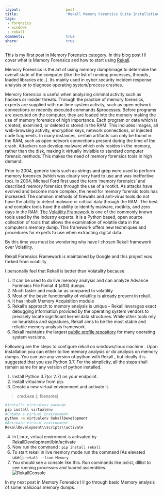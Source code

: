 ```yaml
---
layout:                     post
title:                      "Rekall Memory Forensics Suite Installation"
tags:                      
 - forensics
 - windows
 - rekall
comments:                   true
share:                      true
---
```


This is my first post in Memory Forensics category. In this blog post I ll cover what is Memory Forensics and how to start using [Rekall](http://www.rekall-forensic.com/).

Memory Forensics is the art of using memory dump/image to determine the overall state of the computer (like the list of running processes, threads , loaded libraries etc..). Its mainly used in cyber security incident response analysis or to diagnose operating system/process crashes.

Memory forensics is useful when analyzing criminal activity such as hackers or insider threats. Through the practice of memory forensics, experts are supplied with run time system activity, such as open network connections or recently executed commands &processes. Before programs are executed on the computer, they are loaded into the memory making the use of memory forensics of high importance. Each program or data which is created, examined, or deleted is stored in the RAM. This includes images, all web-browsing activity, encryption keys, network connections, or injected code fragments. In many instances, certain artifacts can only be found in the RAM, such as open network connections present during the time of the crash. Attackers can develop malware which only resides in the memory, rather than the disk, making it virtually invisible to standard computer forensic methods. This makes the need of memory forensics tools in high demand.

Prior to 2004, generic tools such as strings and grep were used to perform memory forensics (which was clearly very hard to use and was ineffective too).  In 2004, Michael Ford first used the term ‘memory forensics’ and described memory forensics through the use of a rootkit. As attacks have evolved and become more complex, the need for memory forensic tools has increased. The common methods of firewalls and anti-virus tools do not have the ability to detect malware or critical data through the RAM. The best and complex tools have the ability to identify malware, rootkits, and zero days in the RAM. [The Volatility Framework](https://code.google.com/archive/p/volatility/) is one of the commonly known tools used by the industry experts. It is a Python based, open source collection of tools that allows the examination of volatile data in the computer’s memory dump. This framework offers new techniques and procedures for experts to use when extracting digital data.

By this time you must be wondering why have I chosen Rekall framework over Volatility.

Rekall Forensics Framework is maintained by Google and this project was forked from volatility.

I personally feel that Rekall is better than Volatality because:
1. It can be used to do live memory analysis and can analyze Advance Forensics File Fomat 4 (aff4) dumps.
2. Much faster and modular as compared to volatility.
3. Most of the basic functionality of volatility is already present in rekall.
4. It has inbuilt Memory Acquisition module
5. Rekall’s approach to memory analysis is unique – Rekall leverages exact debugging information provided by the operating system vendors to precisely locate significant kernel data structures. While other tools rely on heuristics and signatures, Rekall aims to be the most stable and reliable memory analysis framework.
6. Rekall maintains the largest [public profile repository](https://github.com/google/rekall-profiles) for many operating system versions.

Following are the steps to configure rekall on windows/linux machine . Upon installation you can either to live memory analysis or do analysis on memory dumps. You can use any version of python with Rekall , but ideally it is suggested that you use Python 3.7. For the simplicity, all the steps shall remain same for any version of python installed.

1. Install Python 3.7(or 2.7) on your endpoint.
2. Install virtualenv from pip.
3. Create a new virtual environment and activate it.

>cmd.exe
{:.filename}
```bash
#installs virtualenv package
pip install virtualenv
#Create a virtual Environment
python -m virtualenv RekallDevelopment
#Activate virtual environment
RekallDevelopment\\Scripts\\activate
```
4. In Linux, virtual enviroment is activated by RekallDevelopment/bin/activate
5. Now run the command : `pip install rekall`
6. To start rekall in live memory mode run the command [As elevated user]: `rekall --live Memory`
7. You should see a console like this. Run commands like pslist, dlllist to see running processes and loaded assemblies.<br>![RekallConsole](https://n00bt0l33t.files.wordpress.com/2017/10/rekall-demo-e1508511920599.png?w=700)

In my next post in Memory Forensics I ll go through basic Memory analysis of some malicious memory dumps.